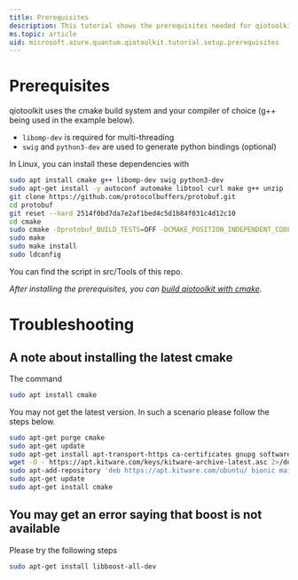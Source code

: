 ```yaml
---
title: Prerequisites
description: This tutorial shows the prerequisites needed for qiotoolkit.
ms.topic: article
uid: microsoft.azure.quantum.qiotoolkit.tutorial.setup.prerequisites
---
```


Prerequisites
=============

qiotoolkit uses the cmake build system and your compiler of choice (g++ being used in the example below).

  * `libomp-dev` is required for multi-threading
  * `swig` and `python3-dev` are used to generate python bindings (optional)

In Linux, you can install these dependencies with

```bash
sudo apt install cmake g++ libomp-dev swig python3-dev
sudo apt-get install -y autoconf automake libtool curl make g++ unzip
git clone https://github.com/protocolbuffers/protobuf.git
cd protobuf
git reset --hard 2514f0bd7da7e2af1bed4c5d1b84f031c4d12c10
cd cmake
sudo cmake -Dprotobuf_BUILD_TESTS=OFF -DCMAKE_POSITION_INDEPENDENT_CODE=ON .
sudo make
sudo make install
sudo ldconfig
```
You can find the script in src/Tools of this repo.

_After installing the prerequisites, you can [build qiotoolkit with cmake](cmake.md)._

# Troubleshooting

## A note about installing the latest cmake
The command 
```bash
sudo apt install cmake
```
You may not get the latest version. In such a scenario please follow the steps below. 

```bash
sudo apt-get purge cmake
sudo apt-get update
sudo apt-get install apt-transport-https ca-certificates gnupg software-properties-common wget
wget -O - https://apt.kitware.com/keys/kitware-archive-latest.asc 2>/dev/null | sudo apt-key add -
sudo apt-add-repository 'deb https://apt.kitware.com/ubuntu/ bionic main'
sudo apt-get update
sudo apt-get install cmake
```

## You may get an error saying that boost is not available
Please try the following steps
```bash
sudo apt-get install libboost-all-dev
```